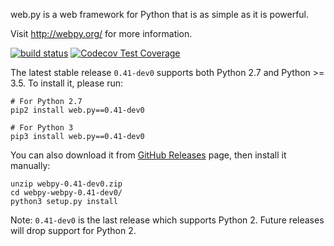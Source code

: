 web.py is a web framework for Python that is as simple as it is powerful.

Visit http://webpy.org/ for more information.

[![build status](https://secure.travis-ci.org/webpy/webpy.png?branch=master)](https://travis-ci.org/webpy/webpy)
[![Codecov Test Coverage](https://codecov.io/gh/webpy/webpy/branch/master/graphs/badge.svg?style=flat)](https://codecov.io/gh/webpy/webpy)

The latest stable release `0.41-dev0` supports both Python 2.7 and Python >= 3.5.
To install it, please run:

```
# For Python 2.7
pip2 install web.py==0.41-dev0

# For Python 3
pip3 install web.py==0.41-dev0
```

You can also download it from [GitHub Releases](https://github.com/webpy/webpy/releases)
page, then install it manually:

```
unzip webpy-0.41-dev0.zip
cd webpy-webpy-0.41-dev0/
python3 setup.py install
```

Note: `0.41-dev0` is the last release which supports Python 2. Future releases
will drop support for Python 2.
